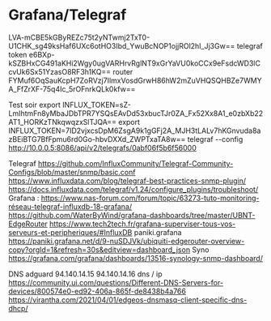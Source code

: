 # Grafana/Telegraf
LVA-mCBE5kGByREZc75t2yNTwmj2TxT0-U1CHK_sg49ksHaf6UXc6otHO3Ibd_YwuBcNOP1ojjROl2hI_Jj3Gw==
telegraf token e6BXp-kSZBHxCG491aKHi2Wgy0ugVARHrvRglNT9xGrYaVU0koCCx9eFsdcWD3lCcvUk6Sx51YzasO8RF3h1KQ==
router FYMuf6OqSauKcpH7ZoRVzj7IlmxVosdGrwH86hW2mZuVHQSQHBZe7WMYA_FfZrXF-75q4Ic_5rOFnrkQLk0kfw==

Test soir export INFLUX_TOKEN=sZ-LmIhtmFn8yMbaJDbTPR7YSQsEAvDd53xbucTJr0ZA_Fx52Xx8A1_e0zbXb22AT1_HORKzTNkqwqzxSlTJQA== export INFLUX_TOKEN=7ID2vjxcsDpM6ZsgA9k1gGFj2A_MJH3tLALv7hKGnvuda8azBEiBTG7BfFpmu6rd0Go-hbvDXXd_ZWPTxaTA8w== telegraf --config http://10.0.0.5:8086/api/v2/telegrafs/0abf06f5b6f56000

Telegraf https://github.com/InfluxCommunity/Telegraf-Community-Configs/blob/master/snmp/basic.conf https://www.influxdata.com/blog/telegraf-best-practices-snmp-plugin/
 https://docs.influxdata.com/telegraf/v1.24/configure_plugins/troubleshoot/
Grafana : https://www.nas-forum.com/forum/topic/63273-tuto-monitoring-réseau-telegraf-influxdb-18-grafana/ https://github.com/WaterByWind/grafana-dashboards/tree/master/UBNT-EdgeRouter
 https://www.tech2tech.fr/grafana-superviser-tous-vos-serveurs-et-peripheriques/#InfluxDB
 paniki.grafana https://paniki.grafana.net/d/9-nuSDJVk/ubiquiti-edgerouter-overview-copy?orgId=1&refresh=30s&editview=dashboard_json
 Syno
 https://grafana.com/grafana/dashboards/13516-synology-snmp-dashboard/

DNS adguard 94.140.14.15 94.140.14.16
dns / ip https://community.ui.com/questions/Different-DNS-Servers-for-devices/800574e0-ed92-406a-865f-de8438b4a766 https://virantha.com/2021/04/01/edgeos-dnsmasq-client-specific-dns-dhcp/


